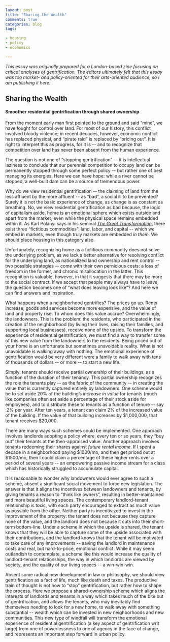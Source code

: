 ```yaml
---
layout: post
title: "Sharing the Wealth"
comments: true
categories: blog
tags:

- housing
- policy
- economics

---
```


_This essay was originally prepared for a London-based zine focusing on critical analyses of gentrification. The editors ultimately felt that this essay was too market- and policy-oriented for their arts-oriented audience, so I am publishing it here._

## Sharing the Wealth

#### Smoother residential gentrification through shared ownership

From the moment early man first pointed to the ground and said “mine”, we have fought for control over land. For most of our history, this conflict involved bloody violence; in recent decades, however, economic conflict has replaced physical, and “pirate raid” is replaced by “pricing out”. It is right to interpret this as progress, for it is -- and to recognize that competition over land has never been absent from the human experience.

The question is not one of “stopping gentrification” -- it is intellectual laziness to conclude that our perennial competition to occupy land can be permanently stopped through some perfect policy -- but rather one of best managing its energies. Here we can have hope: while a river cannot be stopped, a well-built dam can be a source of tremendous power.

Why do we view residential gentrification -- the claiming of land from the less affluent by the more affluent -- as “bad”, a social ill to be prevented? Surely it is not the basic experience of change, as change is as constant as breathing. No, we view residential gentrification as bad because, the logic of capitalism aside, home is an emotional sphere which exists outside and apart from the market, even while the physical space remains embedded within it. As Karl Polanyi says in his seminal [_The Great Transformation_](https://en.wikipedia.org/wiki/The_Great_Transformation_(book)), there exist three “fictitious commodities”: land, labor, and capital -- which we embed in markets, even though truly markets are embedded _in them_. We should place housing in this category also.

Unfortunately, recognizing home as a fictitious commodity does not solve the underlying problem, as we lack a better alternative for resolving conflict for the underlying land, as nationalized land ownership and rent control -- two possible strategies -- come with their own pernicious costs: a loss of freedom in the former, and chronic misallocation in the latter. This recognition is valuable, however, in that it suggests that there may be more to the social contract. If we accept that people may always have to leave, the question becomes one of “what does leaving look like”? And here we can find answers and inspiration.

What happens when a neighborhood gentrifies? The prices go up. Rents increase, goods and services become more expensive, and the value of land and property rise. To whom does this value accrue? Overwhelmingly, the landowners. This is the problem: the residents, who participated in the creation of the neighborhood (by living their lives, raising their families, and supporting local businesses), receive none of the upside. To transform the experience of residential gentrification, we must find a way to transfer some of this new value from the landowners to the residents. Being priced out of your home is an unfortunate but sometimes unavoidable reality. What is not unavoidable is walking away with nothing. The emotional experience of gentrification would be very different were a family to walk away with tens of thousands of dollars -- or more -- to start a new life.

Simply: tenants should receive partial ownership of their buildings, as a function of the duration of their tenancy. This partial ownership recognizes the role the tenants play -- as the fabric of the community -- in creating the value that is currently captured entirely by landowners. One scheme would be to set aside 20% of the building’s _increase in value_ for tenants (much like companies often set aside a percentage of their stock aside for employees), and to distribute these to tenants as a function of tenure -- say .2% per year. After ten years, a tenant can claim 2% of the increased value of the building. If the value of that building increases by $1,000,000, that tenant receives $20,000.

There are many ways such schemes could be implemented. One approach involves landlords adopting a policy where, every ten or so years, they “buy out” their tenants at the then-appraised value. Another approach involves tenants redeeming their shares against _future rental income_. If I spent a decade in a neighborhood paying $1000/mo, and then get priced out at $1500/mo, then I could claim a percentage of these higher rents over a period of several years -- an empowering passive income stream for a class which has historically struggled to accumulate capital.

It is reasonable to wonder why landowners would ever agree to such a scheme, absent a significant social movement to force new legislation. The answer is that it aligns the incentives between landowners and tenants, by giving tenants a reason to “think like owners”, resulting in better-maintained and more beautiful living spaces. The contemporary landlord-tenant relationship is toxic, with each party encouraged to extract as much value as possible from the other. Neither party is incentivized to invest in the improvement of the property: the tenant does not because they capture none of the value, and the landlord does not because it cuts into their short-term bottom-line. Under a scheme in which the upside is shared, the tenant knows that they will be able to capture some of the upside associated with their contributions, and the landlord knows that the tenant will be motivated to take care of any improvements -- saving the landlord in maintenance costs and real, but hard-to-price, emotional conflict. While it may seem outlandish to contemplate, a scheme like this would increase the quality of landlord-tenant relationships, the way in which landlords are viewed by society, and the quality of our living spaces -- a win-win-win.

Absent some radical new development in law or philosophy, we should view gentrification as a fact of life, much like death and taxes. The productive train of thought is not how to “stop” gentrification, but rather how to shape the process. Here we propose a shared-ownership scheme which aligns the interests of landlords and tenants in a way which takes much of the bite out of gentrification, and allows the tenants, who may inevitably find themselves needing to look for a new home, to walk away with something substantial -- wealth which can be invested in new neighborhoods and new communities. This new type of windfall will transform the emotional experience of residential gentrification (a key aspect of gentrification writ large) from one of powerlessness to one of agency in the face of change, and represents an important step forward in urban policy.

